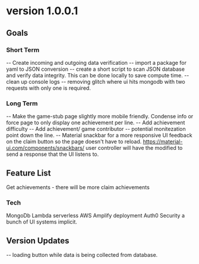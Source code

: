 # version 1.0.0.1

## Goals

### Short Term

-- Create incoming and outgoing data verification
-- import a package for yaml to JSON conversion
-- create a short script to scan JSON database and verify data integrity. This can be done locally to save compute time.
-- clean up console logs
-- removing glitch where ui hits mongodb with two requests with only one is required.

### Long Term

-- Make the game-stub page slightly more mobile friendly. Condense info or force page to only display one achievement per line.
-- Add achievement difficulty
-- Add achievement/ game contributor -- potential monitezation point down the line.
-- Material snackbar for a more responsive UI feedback on the claim button so the page doesn't have to reload. https://material-ui.com/components/snackbars/
user controller will have the modified to send a response that the UI listens to.

## Feature List

Get achievements - there will be more
claim achievements

### Tech

MongoDb
Lambda serverless
AWS Amplify deployment
Auth0 Security
a bunch of UI systems implicit.

## Version Updates

-- loading button while data is being collected from database.
